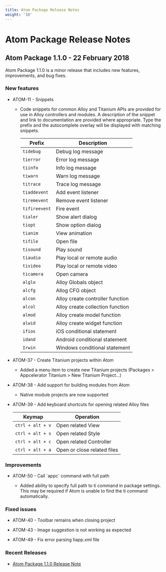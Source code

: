 ```yaml
---
title: Atom Package Release Notes
weight: '10'
---
```


# Atom Package Release Notes

## Atom Package 1.1.0 - 22 February 2018

Atom Package 1.1.0 is a minor release that includes new features, improvements, and bug fixes.

### New features

* ATOM-11 - Snippets

    * Code snippets for common Alloy and Titanium APIs are provided for use in Alloy controllers and modules. A description of the snippet and link to documentation are provided where appropriate. Type the prefix and the autocomplete overlay will be displayed with matching snippets.

        | Prefix | Description |
        | --- | --- |
        | `tidebug` | Debug log message |
        | `tierror` | Error log message |
        | `tiinfo` | Info log message |
        | `tiwarn` | Warn log message |
        | `titrace` | Trace log message |
        | `tiaddevent` | Add event listener |
        | `tiremevent` | Remove event listener |
        | `tifireevent` | Fire event |
        | `tialer` | Show alert dialog |
        | `tiopt` | Show option dialog |
        | `tianim` | View animation |
        | `tifile` | Open file |
        | `tisound` | Play sound |
        | `tiaudio` | Play local or remote audio |
        | `tivideo` | Play local or remote video |
        | `ticamera` | Open camera |
        | `alglo` | Alloy Globals object |
        | `alcfg` | Allog CFG object |
        | `alcon` | Alloy create controller function |
        | `alcol` | Alloy create collection function |
        | `almod` | Alloy create model function |
        | `alwid` | Alloy create widget function |
        | `ifios` | iOS conditional statement |
        | `idand` | Android conditional statement |
        | `Irwin` | Windows conditional statement |

* ATOM-37 - Create Titanium projects within Atom

    * Added a menu item to create new Titanium projects (Packages > Appcelerator Titanium > New Titanium Project...)

* ATOM-38 - Add support for building modules from Atom

    * Native module projects are now supported

* ATOM-39 - Add keyboard shortcuts for opening related Alloy files

    | Keymap | Operation |
    | --- | --- |
    | `ctrl + alt + v` | Open related View |
    | `ctrl + alt + s` | Open related Style |
    | `ctrl + alt + c` | Open related Controller |
    | `ctrl + alt + a` | Open or close related files |

### Improvements

* ATOM-50 - Call \`appc\` command with full path

    * Added ability to specify full path to ti command in package settings. This may be required if Atom is unable to find the ti command automatically.

### Fixed issues

* ATOM-40 - Toolbar remains when closing project

* ATOM-43 - Image suggestion is not working as expected

* ATOM-49 - Fix error parsing tiapp.xml file

### Recent Releases

* [Atom Package 1.1.0 Release Note](/guide/Titanium_SDK/Titanium_SDK_Guide/Atom_Package/Atom_Package_Release_Notes/Atom_Package_1.1.0_Release_Note/)
